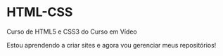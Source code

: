 # HTML-CSS
Curso de HTML5 e CSS3 do Curso em Vídeo

Estou aprendendo a criar sites e agora vou gerenciar meus repositórios!